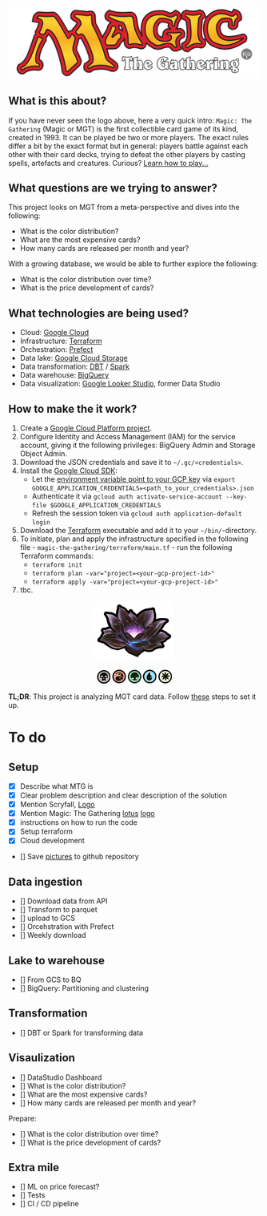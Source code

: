 ![](images/mtg-logo.png)

## What is this about?
If you have never seen the logo above, here a very quick intro: `Magic: The Gathering` (Magic or MGT) is the first collectible card game of its kind, created in 1993. It can be played be two or more players. The exact rules differ a bit by the exact format but in general: players battle against each other with their card decks, trying to defeat the other players by casting spells, artefacts and creatures. Curious? [Learn how to play...](https://magic.wizards.com/en/intro)

## What questions are we trying to answer? 
This project looks on MGT from a meta-perspective and dives into the following:
- What is the color distribution?
- What are the most expensive cards?
- How many cards are released per month and year?

With a growing database, we would be able to further explore the following:
- What is the color distribution over time?
- What is the price development of cards?

## What technologies are being used?
- Cloud: [Google Cloud](https://cloud.google.com)
- Infrastructure: [Terraform](https://www.terraform.io/)
- Orchestration: [Prefect](https://www.prefect.io/)
- Data lake: [Google Cloud Storage](https://cloud.google.com/storage)
- Data transformation: [DBT](https://www.https://getdbt.com/) / [Spark](https://spark.apache.org/)
- Data warehouse: [BigQuery](https://cloud.google.com/bigquery)
- Data visualization: [Google Looker Studio](https://cloud.google.com/looker), former Data Studio

## How to make the it work?
1. Create a [Google Cloud Platform project](https://console.cloud.google.com/cloud-resource-manager).
2. Configure Identity and Access Management (IAM) for the service account, giving it the following privileges: BigQuery Admin and Storage Object Admin.
3. Download the JSON credentials and save it to `~/.gc/<credentials>`.
4. Install the [Google Cloud SDK](https://cloud.google.com/sdk/docs/install-sdk):
    * Let the [environment variable point to your GCP key](https://cloud.google.com/docs/authentication/application-default-credentials#GAC) via `export GOOGLE_APPLICATION_CREDENTIALS=<path_to_your_credentials>.json`
    * Authenticate it via `gcloud auth activate-service-account --key-file $GOOGLE_APPLICATION_CREDENTIALS`
    * Refresh the session token via `gcloud auth application-default login`
5. Download the [Terraform](https://developer.hashicorp.com/terraform/downloads) executable and add it to your `~/bin/`-directory.
6. To initiate, plan and apply the infrastructure specified in the following file - `magic-the-gathering/terraform/main.tf` - run the following Terraform commands: 
    * `terraform init` 
    * `terraform plan -var="project=<your-gcp-project-id>"`
    * `terraform apply -var="project=<your-gcp-project-id>"`
7. tbc.

<p align="center">
<a href="https://scryfall.com/"><img src="images/lotus.png"></a>
</p>

<p align="center">
<img src="images/mana_black.png">
<img src="images/mana_red.png">
<img src="images/mana_green.png">
<img src="images/mana_blue.png">
<img src="images/mana_white.png">
</p>


<b>TL;DR</b>: This project is analyzing MGT card data. Follow [these](#How-to-make-the-it-work?) steps to set it up.

# To do

## Setup
- [x] Describe what MTG is
- [x] Clear problem description and clear description of the solution
- [x] Mention Scryfall, [Logo](https://static.wikia.nocookie.net/mtgsalvation_gamepedia/images/a/a2/Scryfall.jpg/revision/latest/scale-to-width-down/180?cb=20221220021533)
- [x] Mention Magic: The Gathering [lotus](https://static.wikia.nocookie.net/mtgsalvation_gamepedia/images/e/e6/Site-logo.png/revision/latest?cb=20210621093849) [logo](https://www.google.com/url?sa=i&url=https%3A%2F%2Fde.m.wikipedia.org%2Fwiki%2FDatei%3AMagicthegathering-logo.svg&psig=AOvVaw1ITUEgWPlwcDb6HN93f5dR&ust=1678264036225000&source=images&cd=vfe&ved=0CBAQjRxqFwoTCKiMx--yyf0CFQAAAAAdAAAAABAE)
- [x] instructions on how to run the code
- [x] Setup terraform
- [x] Cloud development
- [] Save [pictures](https://github.com/jupyter/notebook/issues/3278) to github repository


## Data ingestion
- [] Download data from API
- [] Transform to parquet
- [] upload to GCS
- [] Orcehstration with Prefect
- [] Weekly download

## Lake to warehouse
- [] From GCS to BQ
- [] BigQuery: Partitioning and clustering 

## Transformation
- [] DBT or Spark for transforming data

## Visaulization
- [] DataStudio Dashboard
- [] What is the color distribution?
- [] What are the most expensive cards?
- [] How many cards are released per month and year?

Prepare:
- [] What is the color distribution over time?
- [] What is the price development of cards?

## Extra mile
- [] ML on price forecast?
- [] Tests
- [] CI / CD pipeline

